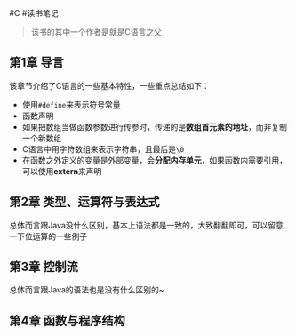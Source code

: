#C #读书笔记
> 该书的其中一个作者是就是C语言之父
## 第1章 导言
该章节介绍了C语言的一些基本特性，一些重点总结如下：
* 使用`#define`来表示符号常量
* 函数声明
* 如果把数组当做函数参数进行传参时，传递的是**数组首元素的地址**，而非复制一个新数组
* C语言中用字符数组来表示字符串，且最后是`\0`
* 在函数之外定义的变量是外部变量，会**分配内存单元**，如果函数内需要引用，可以使用**extern**来声明
## 第2章 类型、运算符与表达式
总体而言跟Java没什么区别，基本上语法都是一致的，大致翻翻即可，可以留意一下位运算的一些例子
## 第3章 控制流
总体而言跟Java的语法也是没有什么区别的~
## 第4章 函数与程序结构


